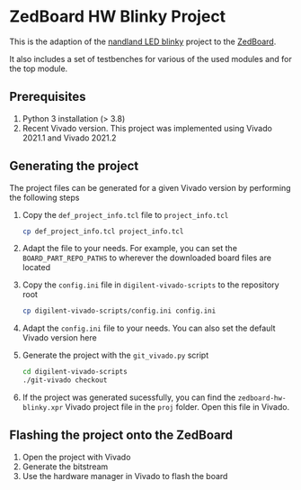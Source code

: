 ZedBoard HW Blinky Project
=======

This is the adaption of the [nandland LED blinky](https://www.nandland.com/vhdl/tutorials/tutorial-your-first-vhdl-program-part1.html)
project to the [ZedBoard](https://www.avnet.com/wps/portal/us/products/avnet-boards/avnet-board-families/zedboard/).

It also includes a set of testbenches for various of the used modules and for the top module.

## Prerequisites

1. Python 3 installation (> 3.8)
2. Recent Vivado version. This project was implemented using Vivado 2021.1 and Vivado 2021.2

## Generating the project

The project files can be generated for a given Vivado version by performing the
following steps

1. Copy the `def_project_info.tcl` file to `project_info.tcl`

   ```sh
   cp def_project_info.tcl project_info.tcl
   ```

2. Adapt the file to your needs. For example, you can set the `BOARD_PART_REPO_PATHS`
   to wherever the downloaded board files are located

3. Copy the `config.ini` file in `digilent-vivado-scripts` to the repository root

   ```sh
   cp digilent-vivado-scripts/config.ini config.ini
   ```

4. Adapt the `config.ini` file to your needs. You can also set the default Vivado version
   here

5. Generate the project with the `git_vivado.py` script

   ```sh
   cd digilent-vivado-scripts
   ./git-vivado checkout
   ```

6. If the project was generated sucessfully, you can find the `zedboard-hw-blinky.xpr`
   Vivado project file in the `proj` folder. Open this file in Vivado.

## Flashing the project onto the ZedBoard

1. Open the project with Vivado
2. Generate the bitstream
3. Use the hardware manager in Vivado to flash the board
